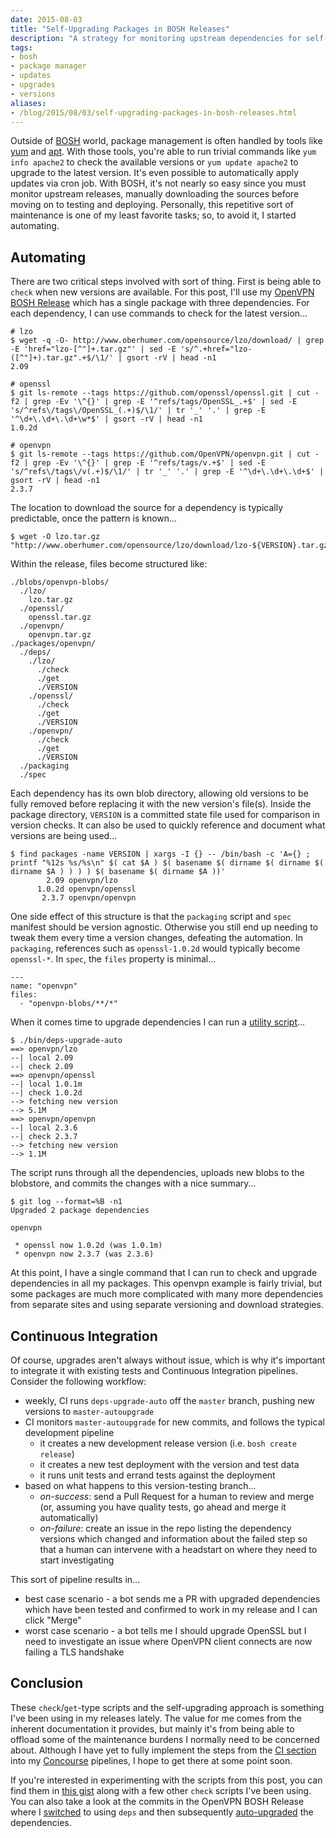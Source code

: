 ```yaml
---
date: 2015-08-03
title: "Self-Upgrading Packages in BOSH Releases"
description: "A strategy for monitoring upstream dependencies for self-sustaining packages."
tags:
- bosh
- package manager
- updates
- upgrades
- versions
aliases:
- /blog/2015/08/03/self-upgrading-packages-in-bosh-releases.html
---
```


Outside of [BOSH][1] world, package management is often handled by tools like [yum][2] and [apt][3]. With those tools, you're able to run trivial commands like `yum info apache2` to check the available versions or `yum update apache2` to upgrade to the latest version. It's even possible to automatically apply updates via cron job. With BOSH, it's not nearly so easy since you must monitor upstream releases, manually downloading the sources before moving on to testing and deploying. Personally, this repetitive sort of maintenance is one of my least favorite tasks; so, to avoid it, I started automating.


## Automating

There are two critical steps involved with sort of thing. First is being able to `check` when new versions are available. For this post, I'll use my [OpenVPN BOSH Release][9] which has a single package with three dependencies. For each dependency, I can use commands to check for the latest version...

    # lzo
    $ wget -q -O- http://www.oberhumer.com/opensource/lzo/download/ | grep -E 'href="lzo-[^"]+.tar.gz"' | sed -E 's/^.+href="lzo-([^"]+).tar.gz".+$/\1/' | gsort -rV | head -n1
    2.09
    
    # openssl
    $ git ls-remote --tags https://github.com/openssl/openssl.git | cut -f2 | grep -Ev '\^{}' | grep -E '^refs/tags/OpenSSL_.+$' | sed -E 's/^refs\/tags\/OpenSSL_(.+)$/\1/' | tr '_' '.' | grep -E '^\d+\.\d+\.\d+\w*$' | gsort -rV | head -n1
    1.0.2d
    
    # openvpn
    $ git ls-remote --tags https://github.com/OpenVPN/openvpn.git | cut -f2 | grep -Ev '\^{}' | grep -E '^refs/tags/v.+$' | sed -E 's/^refs\/tags\/v(.+)$/\1/' | tr '_' '.' | grep -E '^\d+\.\d+\.\d+$' | gsort -rV | head -n1
    2.3.7

The location to download the source for a dependency is typically predictable, once the pattern is known...

    $ wget -O lzo.tar.gz "http://www.oberhumer.com/opensource/lzo/download/lzo-${VERSION}.tar.gz"

Within the release, files become structured like:

    ./blobs/openvpn-blobs/
      ./lzo/
        lzo.tar.gz
      ./openssl/
        openssl.tar.gz
      ./openvpn/
        openvpn.tar.gz
    ./packages/openvpn/
      ./deps/
        ./lzo/
          ./check
          ./get
          ./VERSION
        ./openssl/
          ./check
          ./get
          ./VERSION
        ./openvpn/
          ./check
          ./get
          ./VERSION
      ./packaging
      ./spec

Each dependency has its own blob directory, allowing old versions to be fully removed before replacing it with the new version's file(s). Inside the package directory, `VERSION` is a committed state file used for comparison in version checks. It can also be used to quickly reference and document what versions are being used...

    $ find packages -name VERSION | xargs -I {} -- /bin/bash -c 'A={} ; printf "%12s %s/%s\n" $( cat $A ) $( basename $( dirname $( dirname $( dirname $A ) ) ) ) $( basename $( dirname $A ))'
            2.09 openvpn/lzo
          1.0.2d openvpn/openssl
           2.3.7 openvpn/openvpn

One side effect of this structure is that the `packaging` script and `spec` manifest should be version agnostic. Otherwise you still end up needing to tweak them every time a version changes, defeating the automation. In `packaging`, references such as `openssl-1.0.2d` would typically become `openssl-*`. In `spec`, the `files` property is minimal...

    ---
    name: "openvpn"
    files:
      - "openvpn-blobs/**/*"

When it comes time to upgrade dependencies I can run a [utility script][5]...

    $ ./bin/deps-upgrade-auto
    ==> openvpn/lzo
    --| local 2.09
    --| check 2.09
    ==> openvpn/openssl
    --| local 1.0.1m
    --| check 1.0.2d
    --> fetching new version
    --> 5.1M
    ==> openvpn/openvpn
    --| local 2.3.6
    --| check 2.3.7
    --> fetching new version
    --> 1.1M

The script runs through all the dependencies, uploads new blobs to the blobstore, and commits the changes with a nice summary...

    $ git log --format=%B -n1
    Upgraded 2 package dependencies

    openvpn

     * openssl now 1.0.2d (was 1.0.1m)
     * openvpn now 2.3.7 (was 2.3.6)

At this point, I have a single command that I can run to check and upgrade dependencies in all my packages. This openvpn example is fairly trivial, but some packages are much more complicated with many more dependencies from separate sites and using separate versioning and download strategies.


## Continuous Integration

Of course, upgrades aren't always without issue, which is why it's important to integrate it with existing tests and Continuous Integration pipelines. Consider the following workflow:

 * weekly, CI runs `deps-upgrade-auto` off the `master` branch, pushing new versions to `master-autoupgrade`
 * CI monitors `master-autoupgrade` for new commits, and follows the typical development pipeline
    * it creates a new development release version (i.e. `bosh create release`)
    * it creates a new test deployment with the version and test data
    * it runs unit tests and errand tests against the deployment
 * based on what happens to this version-testing branch...
    * *on-success*: send a Pull Request for a human to review and merge (or, assuming you have quality tests, go ahead and merge it automatically)
    * *on-failure*: create an issue in the repo listing the dependency versions which changed and information about the failed step so that a human can intervene with a headstart on where they need to start investigating

This sort of pipeline results in...

 * best case scenario - a bot sends me a PR with upgraded dependencies which have been tested and confirmed to work in my release and I can click "Merge"
 * worst case scenario - a bot tells me I should upgrade OpenSSL but I need to investigate an issue where OpenVPN client connects are now failing a TLS handshake


## Conclusion

These `check`/`get`-type scripts and the self-upgrading approach is something I've been using in my releases lately. The value for me comes from the inherent documentation it provides, but mainly it's from being able to offload some of the maintenance burdens I normally need to be concerned about. Although I have yet to fully implement the steps from the [CI section](#continuous-integration) into my [Concourse][8] pipelines, I hope to get there at some point soon.

If you're interested in experimenting with the scripts from this post, you can find them in [this gist][7] along with a few other `check` scripts I've been using. You can also take a look at the commits in the OpenVPN BOSH Release where I [switched][10] to using `deps` and then subsequently [auto-upgraded][11] the dependencies.


 [1]: https://bosh.io/
 [2]: https://en.wikipedia.org/wiki/Yellowdog_Updater,_Modified
 [3]: https://wiki.debian.org/Apt
 [4]: https://openvpn.net/
 [5]: https://gist.github.com/dpb587/e2d955f00378c1b78ea2#file-bin-deps-upgrade-auto-sh
 [6]: http://php.net/
 [7]: https://gist.github.com/dpb587/e2d955f00378c1b78ea2
 [8]: http://concourse.ci/
 [9]: https://github.com/dpb587/openvpn-boshrelease
 [10]: https://github.com/dpb587/openvpn-boshrelease/commit/26f115dfd5d80444fee543e17edf198e7d15b485
 [11]: https://github.com/dpb587/openvpn-boshrelease/commit/ac833f99cb361b0cb7fb39d70b70a0403ba87af8
